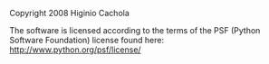 Copyright 2008 Higinio Cachola

The software is licensed according to the terms of the PSF (Python Software Foundation) license found here: http://www.python.org/psf/license/